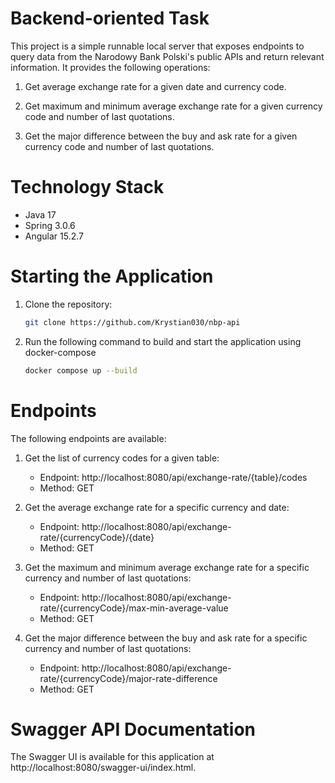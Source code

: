 # Backend-oriented Task

This project is a simple runnable local server that exposes endpoints to query data from the Narodowy Bank Polski's public APIs and return relevant information. It provides the following operations:

1. Get average exchange rate for a given date and currency code.

2. Get maximum and minimum average exchange rate for a given currency code and number of last quotations.
   
3. Get the major difference between the buy and ask rate for a given currency code and number of last quotations.

# Technology Stack
- Java 17
- Spring 3.0.6
- Angular 15.2.7

# Starting the Application
1. Clone the repository:
    ```bash
    git clone https://github.com/Krystian030/nbp-api
    ```
2. Run the following command to build and start the application using docker-compose
    ```bash
    docker compose up --build
    ```

# Endpoints

The following endpoints are available:

1. Get the list of currency codes for a given table:
   - Endpoint: http://localhost:8080/api/exchange-rate/{table}/codes
   - Method: GET

2. Get the average exchange rate for a specific currency and date:
    - Endpoint: http://localhost:8080/api/exchange-rate/{currencyCode}/{date}
    - Method: GET

3. Get the maximum and minimum average exchange rate for a specific currency and number of last quotations:
    - Endpoint: http://localhost:8080/api/exchange-rate/{currencyCode}/max-min-average-value
    - Method: GET

4. Get the major difference between the buy and ask rate for a specific currency and number of last quotations:
    - Endpoint: http://localhost:8080/api/exchange-rate/{currencyCode}/major-rate-difference
    - Method: GET

# Swagger API Documentation
The Swagger UI is available for this application at http://localhost:8080/swagger-ui/index.html. 